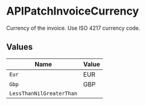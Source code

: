 # APIPatchInvoiceCurrency

Currency of the invoice. Use ISO 4217 currency code.


## Values

| Name                     | Value                    |
| ------------------------ | ------------------------ |
| `Eur`                    | EUR                      |
| `Gbp`                    | GBP                      |
| `LessThanNilGreaterThan` | <nil>                    |